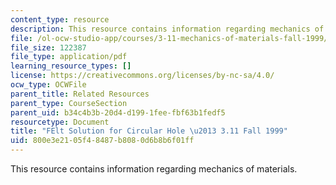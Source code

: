 ```yaml
---
content_type: resource
description: This resource contains information regarding mechanics of materials.
file: /ol-ocw-studio-app/courses/3-11-mechanics-of-materials-fall-1999/800e3e2105f48487b8080d6b8b6f01ff_MIT3_11F99_holefelt.pdf
file_size: 122387
file_type: application/pdf
learning_resource_types: []
license: https://creativecommons.org/licenses/by-nc-sa/4.0/
ocw_type: OCWFile
parent_title: Related Resources
parent_type: CourseSection
parent_uid: b34c4b3b-20d4-d199-1fee-fbf63b1fedf5
resourcetype: Document
title: "FElt Solution for Circular Hole \u2013 3.11 Fall 1999"
uid: 800e3e21-05f4-8487-b808-0d6b8b6f01ff
---
```

This resource contains information regarding mechanics of materials.